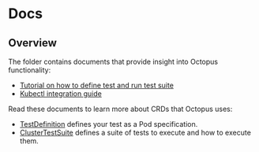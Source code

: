 # Docs

## Overview

The folder contains documents that provide insight into Octopus functionality:

<!-- Update the list each time you modify the document structure in this folder. -->

- [Tutorial on how to define test and run test suite](tutorial.md) 
- [Kubectl integration guide](kubectl-integration.md)

Read these documents to learn more about CRDs that Octopus uses:

- [TestDefinition](crd-test-definition.md) defines your test as a Pod specification.
- [ClusterTestSuite](crd-cluster-test-suite.md) defines a suite of tests to execute and how to execute them.
